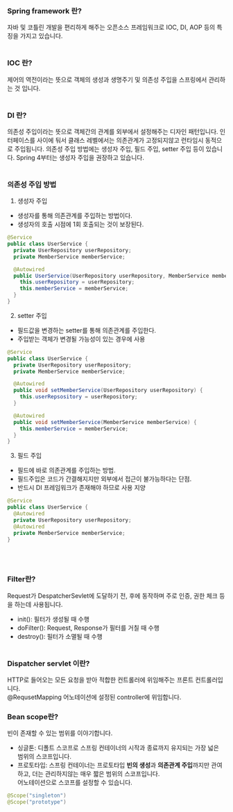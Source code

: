 ### Spring framework 란?
자바 및 코틀린 개발을 편리하게 해주는 오픈소스 프레임워크로 IOC, DI, AOP 등의 특징을 가지고 있습니다.
<br><br>
### IOC 란?
제어의 역전이라는 뜻으로 객체의 생성과 생명주기 및 의존성 주입을 스프링에서 관리하는 것 입니다.
<br><br>
### DI 란?
의존성 주입이라는 뜻으로 객체간의 관계를 외부에서 설정해주는 디자인 패턴입니다. 인터페이스를 사이에 둬서 클래스 레벨에서는 의존관계가 고정되지않고 런타임시 동적으로 주입됩니다.
의존성 주입 방법에는 생성자 주입, 필드 주입, setter 주입 등이 있습니다. Spring 4부터는 생성자 주입을 권장하고 있습니다. 
<br><br>
### 의존성 주입 방법
1. 생성자 주입
- 생성자를 통해 의존관계를 주입하는 방법이다.
- 생성자의 호출 시점에 1회 호출되는 것이 보장된다.
```java
@Service
public class UserService {
  private UserRepository userRepository;
  private MemberService memberService;

  @Autowired
  public UserService(UserRepository userRepository, MemberService memberService) {
    this.userRepository = userRepository;
    this.memberService = memberService;
  }
}
```
2. setter 주입
- 필드값을 변경하는 setter를 통해 의존관계를 주입한다.
- 주입받는 객체가 변경될 가능성이 있는 경우에 사용
```java
@Service
public class UserService {
  private UserRepository userRepository;
  private MemberService memberService;

  @Autowired
  public void setMemberService(UserRepository userRepository) {
    this.userRepsository = userRepository; 
  }

  @Autowired
  public void setMemberService(MemberService memberService) {
    this.memberService = memberService;
  }
}
```
3. 필드 주입
- 필드에 바로 의존관계를 주입하는 방법.
- 필드주입은 코드가 간결해지지만 외부에서 접근이 불가능하다는 단점.
- 반드시 DI 프레임워크가 존재해야 하므로 사용 지양
```java
@Service
public class UserService {
  @Autowired
  private UserRepository userRepository;
  @Autowired
  private MemberService memberService;
}
```
<br><br>
### Filter란?
Request가 DespatcherSevlet에 도달하기 전, 후에 동작하며 주로 인증, 권한 체크 등을 하는데 사용됩니다.<br>
- init(): 필터가 생성될 때 수행
- doFilter(): Request, Response가 필터를 거칠 때 수행
- destroy(): 필터가 소멸될 때 수행
<br><br>

### Dispatcher servlet 이란?
HTTP로 들어오는 모든 요청을 받아 적합한 컨트롤러에 위임해주는 프론트 컨트롤러입니다.<br>
@RequsetMapping 어노테이션에 설정된 controller에 위임합니다.

### Bean scope란?
빈이 존재할 수 있는 범위를 이야기합니다.<br>
- 싱글톤: 디폴트 스코프로 스프링 컨테이너의 시작과 종료까지 유지되는 가장 넓은 범위의 스코프입니다.
- 프로토타입: 스프링 컨테이너는 프로토타입 **빈의 생성**과 **의존관계 주입**까지만 관여하고, 더는 관리하지않는 매우 짧은 범위의 스코프입니다.<br>
어노테이션으로 스코프를 설정할 수 있습니다.
```java
@Scope("singleton")
@Scope("prototype")
```
